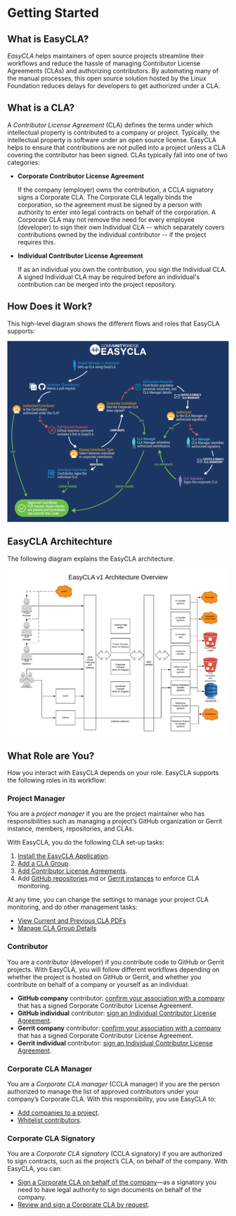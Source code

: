 # Getting Started

## What is EasyCLA?

_EasyCLA_ helps maintainers of open source projects streamline their workflows and reduce the hassle of managing Contributor License Agreements \(CLAs\) and authorizing contributors. By automating many of the manual processes, this open source solution hosted by the Linux Foundation reduces delays for developers to get authorized under a CLA.

## What is a CLA?

A _Contributor License Agreement_ \(CLA\) defines the terms under which intellectual property is contributed to a company or project. Typically, the intellectual property is software under an open source license. EasyCLA helps to ensure that contributions are not pulled into a project unless a CLA covering the contributor has been signed. CLAs typically fall into one of two categories:

* **Corporate Contributor License Agreement**

  If the company \(employer\) owns the contribution, a CCLA signatory signs a Corporate CLA. The Corporate CLA legally binds the corporation, so the agreement must be signed by a person with authority to enter into legal contracts on behalf of the corporation. A Corporate CLA may not remove the need for every employee \(developer\) to sign their own Individual CLA -- which separately covers contributions owned by the individual contributor -- if the project requires this.

* **Individual Contributor License Agreement**

  If as an individual you own the contribution, you sign the Individual CLA. A signed Individual CLA may be required before an individual's contribution can be merged into the project repository.

## How Does it Work?

This high-level diagram shows the different flows and roles that EasyCLA supports:

![CLA Diagram](../.gitbook/assets/cla_diagram_v8.png)

## EasyCLA Architechture

The following diagram explains the EasyCLA architecture. 

![](../.gitbook/assets/architecture-overview.png)

## What Role are You?

How you interact with EasyCLA depends on your role. EasyCLA supports the following roles in its workflow:

### Project Manager

You are a _project manager_ if you are the project maintainer who has responsibilities such as managing a project’s GitHub organization or Gerrit instance, members, repositories, and CLAs.

With EasyCLA, you do the following CLA set-up tasks:

1. [Install the EasyCLA Application](install-the-easycla-application.md).
2. [Add a CLA Group](add-a-cla-group.md).
3. [Add Contributor License Agreements](add-contributor-license-agreements.md).
4. Add [GitHub repositories](add-github-repositories-to-cla-monitoring-or-remove-them-from-cla-monitoring).md or [Gerrit instances](add-gerrit-instances-to-cla-monitoring-or-delete-them-from-cla-monitoring.md) to enforce CLA monitoring.

At any time, you can change the settings to manage your project CLA monitoring, and do other management tasks:

* [View Current and Previous CLA PDFs](https://lf-docs-linux-foundation.gitbook.io/easycla/getting-started/project-managers/view-current-and-previous-cla-pdfs)
* [Manage CLA Group Details](https://lf-docs-linux-foundation.gitbook.io/easycla/getting-started/project-managers/manage-cla-group-details)

### Contributor

You are a _contributor_ \(developer\) if you contribute code to GitHub or Gerrit projects. With EasyCLA, you will follow different workflows depending on whether the project is hosted on GitHub or Gerrit, and whether you contribute on behalf of a company or yourself as an individual:

* **GitHub company** contributor: [confirm your association with a company ](https://lf-docs-linux-foundation.gitbook.io/easycla/getting-started/contributors/contribute-to-a-github-company-project)that has a signed Corporate Contributor License Agreement.
* **GitHub individual** contributor: [sign an Individual Contributor License Agreement](https://lf-docs-linux-foundation.gitbook.io/easycla/getting-started/contributors/sign-a-cla-as-an-individual-contributor-to-github).
* **Gerrit company** contributor: [confirm your association with a company ](https://lf-docs-linux-foundation.gitbook.io/easycla/getting-started/contributors/contribute-to-a-gerrit-project)that has a signed Corporate Contributor License Agreement.
* **Gerrit individual** contributor: [sign an Individual Contributor License Agreement](https://lf-docs-linux-foundation.gitbook.io/easycla/getting-started/contributors/contribute-to-a-gerrit-project).

### Corporate CLA Manager

You are a _Corporate CLA manager_ \(CCLA manager\) if you are the person authorized to manage the list of approved contributors under your company’s Corporate CLA. With this responsibility, you use EasyCLA to:

* [Add companies to a project](https://lf-docs-linux-foundation.gitbook.io/easycla/getting-started/ccla-managers-and-ccla-signatories/add-a-company-to-a-project).
* [Whitelist contributors](https://lf-docs-linux-foundation.gitbook.io/easycla/getting-started/ccla-managers-and-ccla-signatories/whitelist-contributors).

### Corporate CLA Signatory

You are a _Corporate CLA signatory_ \(CCLA signatory\) if you are authorized to sign contracts, such as the project’s CLA, on behalf of the company. With EasyCLA, you can:

* [Sign a Corporate CLA on behalf of the company](https://lf-docs-linux-foundation.gitbook.io/easycla/getting-started/ccla-managers-and-ccla-signatories/sign-a-corporate-cla-on-behalf-of-the-company)—as a signatory you need to have legal authority to sign documents on behalf of the company.
* [Review and sign a Corporate CLA by request](https://lf-docs-linux-foundation.gitbook.io/easycla/getting-started/ccla-managers-and-ccla-signatories/review-and-sign-a-corporate-cla-by-request).

